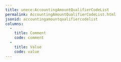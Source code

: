 ```yaml
---
title: unece:AccountingAmountQualifierCodeList
permalink: AccountingAmountQualifierCodeList.html
jsonid: accountingamountqualifiercodelist
columns:
  - 
    title: Comment
    code: comment
  - 
    title: Value
    code: value
---
```

